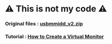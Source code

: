 # ⚠️ This is not my code ⚠️

### Original files : [usbmmidd_v2.zip](https://www.amyuni.com/downloads/usbmmidd_v2.zip)
### Tutorial : [How to Create a Virtual Monitor](https://www.youtube.com/watch?v=ybHKFZjSkVY)
